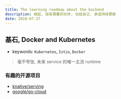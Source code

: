 ```yaml
---
title: The learning roadmap about the backend
description: 缘起, 给有需要的伙伴, 也给自己. 承诺持续更新
date: 2018-07-27
---
```


## 基石, Docker and Kubernetes

* keywords: `Kubernetes`, `Istio`, `Docker`

> 毫不夸张, 未来 service 的唯一主流 runtime

### 有趣的开源项目

* [knative/serving](https://github.com/knative/serving)
* [google/go-cloud](https://github.com/google/go-cloud)
